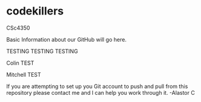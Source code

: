 codekillers
===========

CSc4350

Basic Information about our GitHub will go here.

TESTING TESTING TESTING

Colin TEST

Mitchell TEST

If you are attempting to set up you Git account to push and pull from this repository please contact me and I can help you work through it.
							-Alastor C
